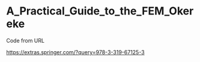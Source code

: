 # A_Practical_Guide_to_the_FEM_Okereke

Code from URL

https://extras.springer.com/?query=978-3-319-67125-3

